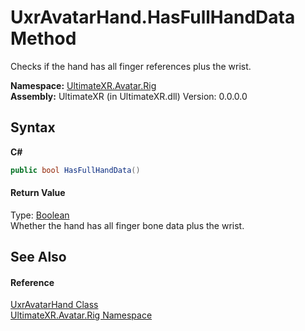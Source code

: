 # UxrAvatarHand.HasFullHandData Method 
 

Checks if the hand has all finger references plus the wrist.

**Namespace:**&nbsp;<a href="N_UltimateXR_Avatar_Rig">UltimateXR.Avatar.Rig</a><br />**Assembly:**&nbsp;UltimateXR (in UltimateXR.dll) Version: 0.0.0.0

## Syntax

**C#**<br />
``` C#
public bool HasFullHandData()
```


#### Return Value
Type: <a href="https://docs.microsoft.com/dotnet/api/system.boolean" target="_blank" rel="noopener noreferrer">Boolean</a><br />Whether the hand has all finger bone data plus the wrist.

## See Also


#### Reference
<a href="T_UltimateXR_Avatar_Rig_UxrAvatarHand">UxrAvatarHand Class</a><br /><a href="N_UltimateXR_Avatar_Rig">UltimateXR.Avatar.Rig Namespace</a><br />
